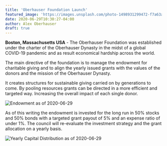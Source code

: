 ```yaml
---
title: 'Oberhauser Foundation Launch'
featured_image: 'https://images.unsplash.com/photo-1498931299472-f7a63a5a1cfa?ixlib=rb-1.2.1&ixid=eyJhcHBfaWQiOjEyMDd9&auto=format&fit=crop&w=2853&q=80'
date: 2020-06-29T10:30:27-04:00
author: Alex Oberhauser
draft: true
---
```


**Boston, Massachusetts USA** - The Oberhauser Foundation was established under the charter of the Oberhauser Dynasty in
the midst of a global COVID-19 pandemic and as result economical hardship across the world.

The main directive of the foundation is to manage the endowment for charitable giving and to align the yearly issued grants with the values of
the donors and the mission of the Oberhauser Dynasty.

It creates structures for sustainable giving carried on by generations to come. By pooling resources grants can be directed in a more
efficient and targeted way. Increasing the overall impact of each single donor.

![Endowment as of 2020-06-29](/images/endowment-2020-06-29.svg)

As of this writing the endowment is invested for the long run in 50% stocks and 50% bonds with a targeted grant payout of 5%
and an expense ratio of under 1%. The council will re-evaluate the investment strategy and the grant allocation on a yearly basis.

![Yearly Capital Distribution as of 2020-06-29](/images/yearly-capital-distribution-2020-06-29.svg)
